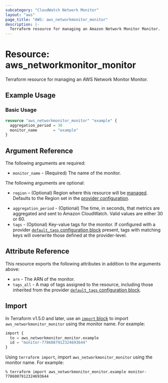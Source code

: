 ```yaml
---
subcategory: "CloudWatch Network Monitor"
layout: "aws"
page_title: "AWS: aws_networkmonitor_monitor"
description: |-
  Terraform resource for managing an Amazon Network Monitor Monitor.
---
```


# Resource: aws_networkmonitor_monitor

Terraform resource for managing an AWS Network Monitor Monitor.

## Example Usage

### Basic Usage

```terraform
resource "aws_networkmonitor_monitor" "example" {
  aggregation_period = 30
  monitor_name       = "example"
}
```

## Argument Reference

The following arguments are required:

- `monitor_name` - (Required) The name of the monitor.

The following arguments are optional:

* `region` – (Optional) Region where this resource will be [managed](https://docs.aws.amazon.com/general/latest/gr/rande.html#regional-endpoints). Defaults to the Region set in the [provider configuration](https://registry.terraform.io/providers/hashicorp/aws/latest/docs#aws-configuration-reference).
- `aggregation_period` - (Optional) The time, in seconds, that metrics are aggregated and sent to Amazon CloudWatch. Valid values are either 30 or 60.
- `tags` - (Optional) Key-value tags for the monitor. If configured with a provider [`default_tags` configuration block](https://registry.terraform.io/providers/hashicorp/aws/latest/docs#default_tags-configuration-block) present, tags with matching keys will overwrite those defined at the provider-level.

## Attribute Reference

This resource exports the following attributes in addition to the arguments above:

- `arn` - The ARN of the monitor.
- `tags_all` - A map of tags assigned to the resource, including those inherited from the provider [`default_tags` configuration block](https://registry.terraform.io/providers/hashicorp/aws/latest/docs#default_tags-configuration-block).

## Import

In Terraform v1.5.0 and later, use an [`import` block](https://developer.hashicorp.com/terraform/language/import) to import `aws_networkmonitor_monitor` using the monitor name. For example:

```terraform
import {
  to = aws_networkmonitor_monitor.example
  id = "monitor-7786087912324693644"
}
```

Using `terraform import`, import `aws_networkmonitor_monitor` using the monitor name. For example:

```console
% terraform import aws_networkmonitor_monitor.example monitor-7786087912324693644
```
